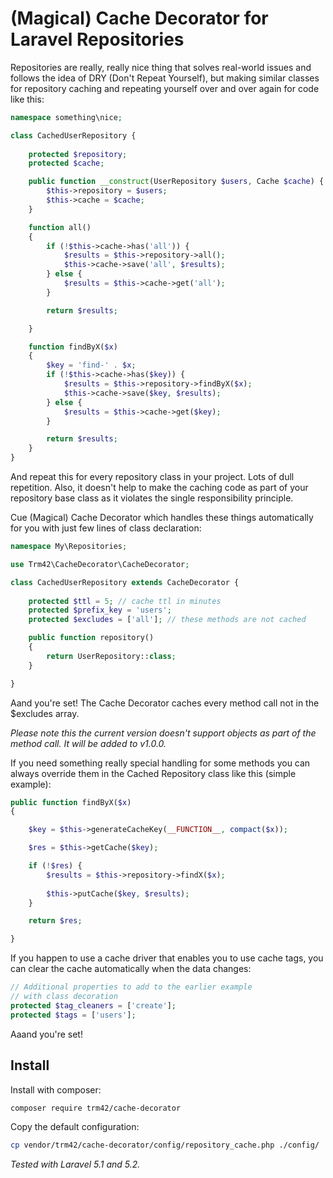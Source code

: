 # (Magical) Cache Decorator for Laravel Repositories

Repositories are really, really nice thing that solves real-world issues and follows the idea of DRY (Don't Repeat Yourself), but making similar classes for repository caching and repeating yourself over and over again for code like this: 

```PHP
namespace something\nice;

class CachedUserRepository {
	
	protected $repository;
	protected $cache;

	public function __construct(UserRepository $users, Cache $cache) {
		$this->repository = $users;
		$this->cache = $cache;
	}

	function all()
	{
		if (!$this->cache->has('all')) {
			$results = $this->repository->all();
			$this->cache->save('all', $results);
		} else {
			$results = $this->cache->get('all');
		}

		return $results;

	}

	function findByX($x)
	{
		$key = 'find-' . $x;
		if (!$this->cache->has($key)) {
			$results = $this->repository->findByX($x);
			$this->cache->save($key, $results);
		} else {
			$results = $this->cache->get($key);
		}

		return $results;
	}
}
```

And repeat this for every repository class in your project. Lots of dull repetition. Also, it doesn't help to make the caching code as part of your repository base class as it violates the single responsibility principle.

Cue (Magical) Cache Decorator which handles these things automatically for you with just few lines of class declaration:

```PHP
namespace My\Repositories;

use Trm42\CacheDecorator\CacheDecorator;

class CachedUserRepository extends CacheDecorator {
	
	protected $ttl = 5; // cache ttl in minutes
	protected $prefix_key = 'users';
	protected $excludes = ['all']; // these methods are not cached

	public function repository()
	{
		return UserRepository::class;
	}

}

```

Aand you're set! The Cache Decorator caches every method call not in the $excludes array. 

*Please note this the current version doesn't support objects as part of the method call. It will be added to v1.0.0.*

If you need something really special handling for some methods you can always override them in the Cached Repository class like this (simple example):

```PHP
public function findByX($x)
{

	$key = $this->generateCacheKey(__FUNCTION__, compact($x));

	$res = $this->getCache($key);

	if (!$res) {
		$results = $this->repository->findX($x);
		
		$this->putCache($key, $results);
	}

	return $res;

}
```

If you happen to use a cache driver that enables you to use cache tags, you can clear the cache automatically when the data changes:
```PHP
// Additional properties to add to the earlier example
// with class decoration
protected $tag_cleaners = ['create'];
protected $tags = ['users'];
```

Aaand you're set! 

## Install

Install with composer:
```bash
composer require trm42/cache-decorator
```

Copy the default configuration:
```bash
cp vendor/trm42/cache-decorator/config/repository_cache.php ./config/
```

*Tested with Laravel 5.1 and 5.2.*
